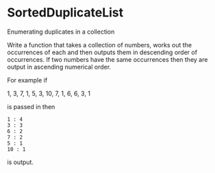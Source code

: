 # SortedDuplicateList

Enumerating duplicates in a collection

Write a function that takes a collection of numbers, works out the occurrences of each and then outputs them in descending order of occurrences. If two numbers have the same occurrences then they are output in ascending numerical order.

For example if

1, 3, 7, 1, 5, 3, 10, 7, 1, 6, 6, 3, 1

is passed in then
```
1 : 4
3 : 3
6 : 2
7 : 2
5 : 1
10 : 1
```
is output.

